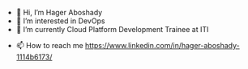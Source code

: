- 👋 Hi, I’m Hager Aboshady
- 👀 I’m interested in DevOps
- 🌱 I’m currently Cloud Platform Development Trainee at ITI 
<!--- - 💞️ I’m looking to collaborate on ...  --->
- 📫 How to reach me  https://www.linkedin.com/in/hager-aboshady-1114b6173/

<!---
Hager-Aboshady/Hager-Aboshady is a ✨ special ✨ repository because its `README.md` (this file) appears on your GitHub profile.
You can click the Preview link to take a look at your changes.
--->
